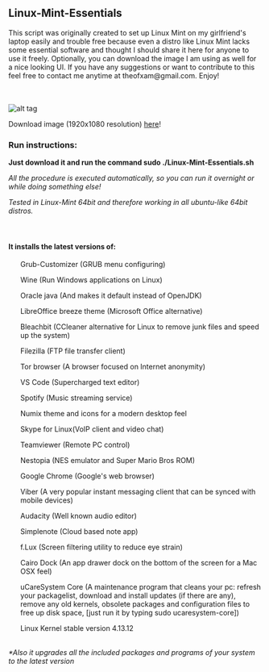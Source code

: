 <div id="readme" class="blob instapaper_body">
    <article class="markdown-body entry-content" itemprop="mainContentOfPage"><h1>
<a id="user-content-linux-mint-essentials" class="anchor" href="#linux-mint-essentials" aria-hidden="true"><span class="octicon octicon-link"></span></a>Linux-Mint-Essentials</h1>

<p>This script was originally created to set up Linux Mint on my girlfriend's laptop easily and trouble free because even a distro like Linux Mint lacks some essential software and thought I should share it here for anyone to use it freely. Optionally, you can download the image I am using as well for a nice looking UI. If you have any suggestions or want
to contribute to this feel free to contact me anytime at theofxam@gmail.com. 
Enjoy!
<br><br><br></p>

![alt tag](https://forum.manjaro.org/uploads/default/original/2X/2/256cd7a3af9fe5c436cfe56ac201a53254dc1723.png)

Download image (1920x1080 resolution) [here](https://forum.manjaro.org/uploads/default/original/2X/2/256cd7a3af9fe5c436cfe56ac201a53254dc1723.png)!

<h3>
<a id="user-content-run-instructions" class="anchor" href="#run-instructions" aria-hidden="true"><span class="octicon octicon-link"></span></a>Run instructions:</h3>

<p><strong>Just download it and run the command sudo ./Linux-Mint-Essentials.sh</strong></p>

<p><em>All the procedure is executed automatically, so you can run it overnight or while doing something else! </em></p>

<p><em>Tested in Linux-Mint 64bit and therefore working in all ubuntu-like 64bit distros.</em>
<br><br><br></p>

<h4>
<a id="user-content-it-installs-the-latest-versions-of" class="anchor" href="#it-installs-the-latest-versions-of" aria-hidden="true"><span class="octicon octicon-link"></span></a>It installs the latest versions of:</h4>

<ul class="task-list">
<li><p>Grub-Customizer (GRUB menu configuring)</p></li>
<li><p>Wine (Run Windows applications on Linux)</p></li>
<li><p>Oracle java (And makes it default instead of OpenJDK)</p></li>
<li><p>LibreOffice breeze theme (Microsoft Office alternative)</p></li>
<li><p>Bleachbit (CCleaner alternative for Linux to remove junk files and speed up the system)</p></li>
<li><p>Filezilla (FTP file transfer client)</p></li>
<li><p>Tor browser (A browser focused on Internet anonymity)</p></li>
<li><p>VS Code (Supercharged text editor)</p></li>
<li><p>Spotify (Music streaming service)</p></li>
<li><p>Numix theme and icons for a modern desktop feel</p></li>
<li><p>Skype for Linux(VoIP client and video chat)</p></li>
<li><p>Teamviewer (Remote PC control)</p></li>
<li><p>Nestopia (NES emulator and Super Mario Bros ROM)</p></li>
<li><p>Google Chrome (Google's web browser)</p></li>
<li><p>Viber (A very popular instant messaging client that can be synced with mobile devices)</p></li>
<li><p>Audacity (Well known audio editor)</p></li>
<li><p>Simplenote (Cloud based note app)</p></li>
<li><p>f.Lux (Screen filtering utility to reduce eye strain)</p></li>
<li><p>Cairo Dock (An app drawer dock on the bottom of the screen for a Mac OSX feel)
<li><p>uCareSystem Core (A maintenance program that cleans your pc: refresh your packagelist, download and install updates (if there are any), remove any old kernels, obsolete packages and configuration files to free up disk space, [just run it by typing sudo ucaresystem-core])</p></li> 
<li><p>Linux Kernel stable version 4.13.12
<br><br></p></li>
</ul>
<p><em>*Also it upgrades all the included packages and programs of your system to the latest version</em></p>
